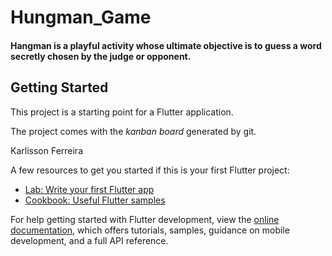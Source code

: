 # Hungman_Game

#### Hangman is a playful activity whose ultimate objective is to guess a word secretly chosen by the judge or opponent.

## Getting Started

This project is a starting point for a Flutter application.

The project comes with the *kanban board* generated by git.

Karlisson Ferreira

A few resources to get you started if this is your first Flutter project:

- [Lab: Write your first Flutter app](https://docs.flutter.dev/get-started/codelab)
- [Cookbook: Useful Flutter samples](https://docs.flutter.dev/cookbook)

For help getting started with Flutter development, view the
[online documentation](https://docs.flutter.dev/), which offers tutorials,
samples, guidance on mobile development, and a full API reference.
